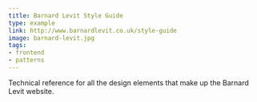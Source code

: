 ```yaml
---
title: Barnard Levit Style Guide
type: example
link: http://www.barnardlevit.co.uk/style-guide
image: barnard-levit.jpg
tags:
- frontend
- patterns
---
```


Technical reference for all the design elements that make up the Barnard Levit website.
